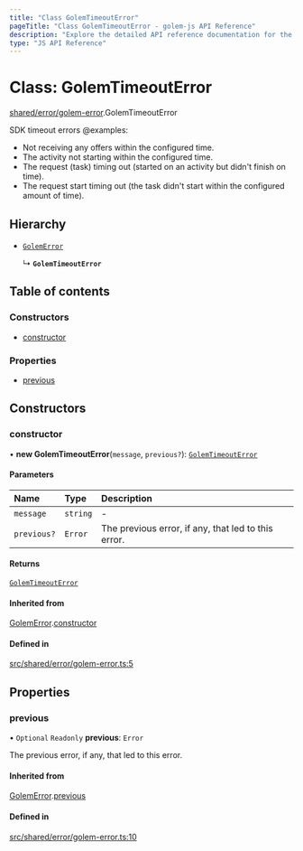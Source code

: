 ```yaml
---
title: "Class GolemTimeoutError"
pageTitle: "Class GolemTimeoutError - golem-js API Reference"
description: "Explore the detailed API reference documentation for the Class GolemTimeoutError within the golem-js SDK for the Golem Network."
type: "JS API Reference"
---
```

# Class: GolemTimeoutError

[shared/error/golem-error](../modules/shared_error_golem_error).GolemTimeoutError

SDK timeout errors
@examples:
 - Not receiving any offers within the configured time.
 - The activity not starting within the configured time.
 - The request (task) timing out (started on an activity but didn't finish on time).
 - The request start timing out (the task didn't start within the configured amount of time).

## Hierarchy

- [`GolemError`](shared_error_golem_error.GolemError)

  ↳ **`GolemTimeoutError`**

## Table of contents

### Constructors

- [constructor](shared_error_golem_error.GolemTimeoutError#constructor)

### Properties

- [previous](shared_error_golem_error.GolemTimeoutError#previous)

## Constructors

### constructor

• **new GolemTimeoutError**(`message`, `previous?`): [`GolemTimeoutError`](shared_error_golem_error.GolemTimeoutError)

#### Parameters

| Name | Type | Description |
| :------ | :------ | :------ |
| `message` | `string` | - |
| `previous?` | `Error` | The previous error, if any, that led to this error. |

#### Returns

[`GolemTimeoutError`](shared_error_golem_error.GolemTimeoutError)

#### Inherited from

[GolemError](shared_error_golem_error.GolemError).[constructor](shared_error_golem_error.GolemError#constructor)

#### Defined in

[src/shared/error/golem-error.ts:5](https://github.com/golemfactory/golem-js/blob/570126bc/src/shared/error/golem-error.ts#L5)

## Properties

### previous

• `Optional` `Readonly` **previous**: `Error`

The previous error, if any, that led to this error.

#### Inherited from

[GolemError](shared_error_golem_error.GolemError).[previous](shared_error_golem_error.GolemError#previous)

#### Defined in

[src/shared/error/golem-error.ts:10](https://github.com/golemfactory/golem-js/blob/570126bc/src/shared/error/golem-error.ts#L10)

